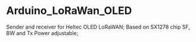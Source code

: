 # Arduino_LoRaWan_OLED
Sender and receiver for Heltec OLED LoRaWAN; 
Based on SX1278 chip
SF, BW and Tx Power adjustable;
